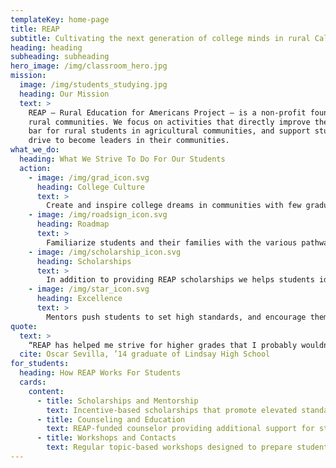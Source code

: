 ```yaml
---
templateKey: home-page
title: REAP
subtitle: Cultivating the next generation of college minds in rural California
heading: heading
subheading: subheading
hero_image: /img/classroom_hero.jpg
mission:
  image: /img/students_studying.jpg
  heading: Our Mission
  text: >
    REAP — Rural Education for Americans Project — is a non-profit foundation established to support education in
    rural communities. We focus on activities that directly improve the quality of education and raise the academic
    bar for rural students in agricultural communities, and support students who have demonstrated the ability and
    drive to become leaders in their communities.
what_we_do:
  heading: What We Strive To Do For Our Students
  action:
    - image: /img/grad_icon.svg
      heading: College Culture
      text: >
        Create and inspire college dreams in communities with few graduate role models through mentorship
    - image: /img/roadsign_icon.svg
      heading: Roadmap
      text: >
        Familiarize students and their families with the various pathways to college and be a resource of information
    - image: /img/scholarship_icon.svg
      heading: Scholarships
      text: >
        In addition to providing REAP scholarships we helps students identify and apply for additional college funding
    - image: /img/star_icon.svg
      heading: Excellence
      text: >
        Mentors push students to set high standards, and encourage them to develop and practice leadership skills
quote:
  text: >
    “REAP has helped me strive for higher grades that I probably wouldn’t have tried for before.”
  cite: Oscar Sevilla, ’14 graduate of Lindsay High School
for_students:
  heading: How REAP Works For Students
  cards:
    content:
      - title: Scholarships and Mentorship
        text: Incentive-based scholarships that promote elevated standards supported by peer mentorship
      - title: Counseling and Education
        text: REAP-funded counselor providing additional support for students along the college track
      - title: Workshops and Contacts
        text: Regular topic-based workshops designed to prepare students for rigors of college application process
---
```

